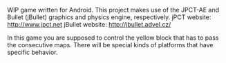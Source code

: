 WIP game written for Android. This project makes use of the JPCT-AE and Bullet (jBullet) graphics and physics engine, respectively. 
jPCT website: http://www.jpct.net
jBullet website: http://jbullet.advel.cz/

In this game you are supposed to control the yellow block that has to pass the consecutive maps.
There will be special kinds of platforms that have specific behavior.



